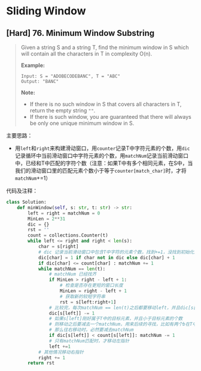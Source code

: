 # Sliding Window

## [Hard] 76. Minimum Window Substring

>Given a string S and a string T, find the minimum window in S which will contain all the characters in T in complexity O(n).
>
>**Example:**
>
>```
>Input: S = "ADOBECODEBANC", T = "ABC"
>Output: "BANC"
>```
>
>**Note:**
>
>- If there is no such window in S that covers all characters in T, return the empty string `""`.
>- If there is such window, you are guaranteed that there will always be only one unique minimum window in S.

主要思路：

- 用```left```和```right```来构建滑动窗口，用```counter```记录T中字符元素的个数，用```dic```记录循环中当前滑动窗口中字符元素的个数，用```matchNum```记录当前滑动窗口中，已经和T中匹配的字符个数（注意：如果T中有多个相同元素，在S中，当我们的滑动窗口里的匹配元素个数小于等于```counter[match_char]```时，才将```matchNum```+=1）

代码及注释：

```python
class Solution:
    def minWindow(self, s: str, t: str) -> str:
        left = right = matchNum = 0
        MinLen = 2**31
        dic = {}
        rst = ''
        count = collections.Counter(t)
        while left <= right and right < len(s):
            char = s[right]
            # dic 记录当前滑动窗口中包含T中字符的元素个数，找到+=1，没找到初始化为1
            dic[char] = 1 if char not in dic else dic[char] + 1
            if dic[char] <= count[char] : matchNum += 1
            while matchNum == len(t):
                # matchNum 已经找齐
                if MinLen > right - left + 1:
                    # 检查是否存在更短的窗口长度
                    MinLen = right - left + 1
                    # 获取新的较短字符串
                    rst = s[left:right+1]
                # 比较完，每次matchNum == len(t)之后都要移动left，并且dic[s[left]] -=1
                dic[s[left]] -= 1
                # 如果s[left]刚好属于T中的目标元素，并且小于目标元素的个数
                # 则移动之后要减去一个matchNum，用来后续的寻找，比如有两个b在T中，当前S[left]是b
                # 那么往右移动时，必然要减去matchNum
                if dic[s[left]] < count[s[left]]: matchNum -= 1
                # 只有matchNum匹配时，才移动左指针
                left +=1
            # 其他情况移动右指针
            right += 1
        return rst        
```

